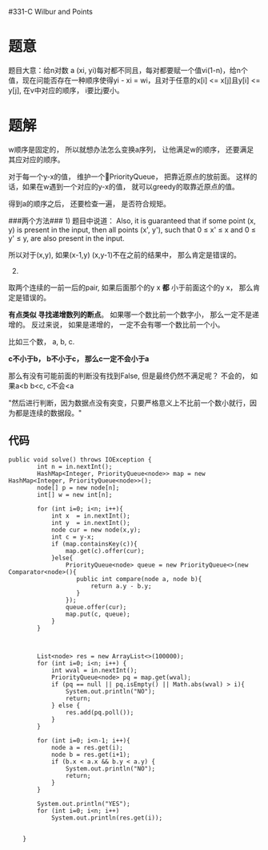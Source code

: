 #331-C Wilbur and Points

# 题意
题目大意：给n对数 a (xi, yi)每对都不同且，每对都要赋一个值vi(1-n)，给n个值，现在问能否存在一种顺序使得yi - xi = wi，且对于任意的x[i] <= x[j]且y[i] <= y[j], 在v中对应的顺序， i要比j要小。

# 题解
w顺序是固定的， 所以就想办法怎么变换a序列， 让他满足w的顺序， 还要满足其应对应的顺序。

对于每一个y-x的值， 维护一个PriorityQueue， 把靠近原点的放前面。 这样的话，如果在w遇到一个对应的y-x的值， 就可以greedy的取靠近原点的值。

得到a的顺序之后， 还要检查一遍， 是否符合规矩。

###两个方法###
1)
题目中说道： Also, it is guaranteed that if some point (x, y) is present in the input, then all points (x', y'), such that 0 ≤ x' ≤ x and 0 ≤ y' ≤ y, are also present in the input.


所以对于(x,y), 如果(x-1,y) (x,y-1)不在之前的结果中， 那么肯定是错误的。
	
2)
取两个连续的一前一后的pair, 如果后面那个的y x **都** 小于前面这个的y x， 那么肯定是错误的。 

**有点类似 寻找递增数列的断点**。 如果哪一个数比前一个数字小， 那么一定不是递增的。 反过来说， 如果是递增的， 一定不会有哪一个数比前一个小。

比如三个数， a, b, c.

**c不小于b， b不小于c， 那么c一定不会小于a**

那么有没有可能前面的判断没有找到False, 但是最终仍然不满足呢？ 不会的， 如果a<b b<c, c不会<a


"然后进行判断，因为数据点没有突变，只要严格意义上不比前一个数小就行，因为都是连续的数据段。"

## 代码
```
public void solve() throws IOException {
        int n = in.nextInt();
        HashMap<Integer, PriorityQueue<node>> map = new HashMap<Integer, PriorityQueue<node>>();
        node[] p = new node[n];
        int[] w = new int[n];

        for (int i=0; i<n; i++){
            int x  = in.nextInt();
            int y  = in.nextInt();
            node cur = new node(x,y);
            int c = y-x;
            if (map.containsKey(c)){
                map.get(c).offer(cur);
            }else{
                PriorityQueue<node> queue = new PriorityQueue<>(new Comparator<node>(){
                   public int compare(node a, node b){
                       return a.y - b.y;
                   }
                });
                queue.offer(cur);
                map.put(c, queue);
            }
        }



        List<node> res = new ArrayList<>(100000);
        for (int i=0; i<n; i++) {
            int wval = in.nextInt();
            PriorityQueue<node> pq = map.get(wval);
            if (pq == null || pq.isEmpty() || Math.abs(wval) > i){
                System.out.println("NO");
                return;
            } else {
                res.add(pq.poll());
            }
        }

        for (int i=0; i<n-1; i++){
            node a = res.get(i);
            node b = res.get(i+1);
            if (b.x < a.x && b.y < a.y) {
                System.out.println("NO");
                return;
            }
        }

        System.out.println("YES");
        for (int i=0; i<n; i++)
            System.out.println(res.get(i));


    }
```